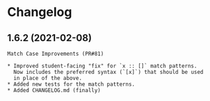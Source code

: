 # Changelog

## 1.6.2 (2021-02-08)

	Match Case Improvements (PR#81)

	* Improved student-facing "fix" for `x :: []` match patterns.
      Now includes the preferred syntax (`[x]`) that should be used 
      in place of the above.
    * Added new tests for the match patterns.
    * Added CHANGELOG.md (finally)
